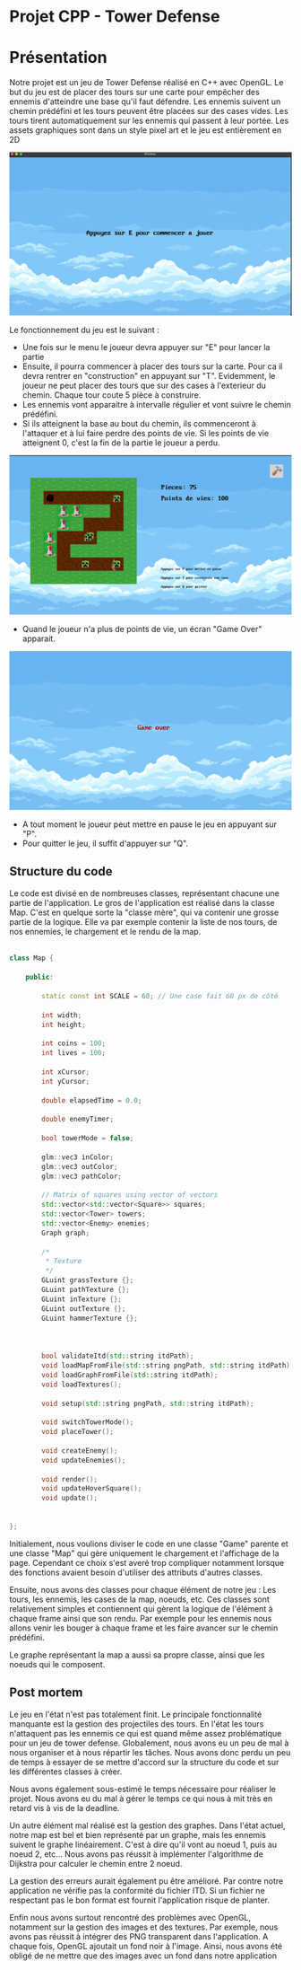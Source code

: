 # Projet CPP - Tower Defense

# Présentation

Notre projet est un jeu de Tower Defense réalisé en C++ avec OpenGL. Le but du jeu est de placer des tours sur une carte pour empêcher des ennemis d'atteindre une base qu'il faut défendre. Les ennemis suivent un chemin prédéfini et les tours peuvent être placées sur des cases vides. Les tours tirent automatiquement sur les ennemis qui passent à leur portée.
Les assets graphiques sont dans un style pixel art et le jeu est entièrement en 2D

![Texte alternatif](/screenshots/menu.png)

Le fonctionnement du jeu est le suivant :
- Une fois sur le menu le joueur devra appuyer sur "E" pour lancer la partie
- Ensuite, il pourra commencer à placer des tours sur la carte. Pour ca il devra rentrer en "construction" en appuyant sur "T". Evidemment, le joueur ne peut placer des tours que sur des cases à l'exterieur du chemin. Chaque tour coute 5 pièce à construire.
- Les ennemis vont apparaitre à intervalle régulier et vont suivre le chemin prédéfini.
- Si ils atteignent la base au bout du chemin, ils commenceront à l'attaquer et à lui faire perdre des points de vie. Si les points de vie atteignent 0, c'est la fin de la partie le joueur a perdu. 

![Texte alternatif](/screenshots/towers.png)

- Quand le joueur n'a plus de points de vie, un écran "Game Over" apparait.

![Texte alternatif](/screenshots/over.png)

- A tout moment le joueur peut mettre en pause le jeu en appuyant sur "P".
- Pour quitter le jeu, il suffit d'appuyer sur "Q".


## Structure du code
Le code est divisé en de nombreuses classes, représentant chacune une partie de l'application. 
Le gros de l'application est réalisé dans la classe Map. C'est en quelque sorte la "classe mère", qui va contenir une grosse partie de la logique.
Elle va par exemple contenir la liste de nos tours, de nos ennemies, le chargement et le rendu de la map. 

```c++

class Map {

    public:

        static const int SCALE = 60; // Une case fait 60 px de côté

        int width;
        int height;

        int coins = 100;
        int lives = 100;

        int xCursor;
        int yCursor;

        double elapsedTime = 0.0;

        double enemyTimer;

        bool towerMode = false;

        glm::vec3 inColor;
        glm::vec3 outColor;
        glm::vec3 pathColor;

        // Matrix of squares using vector of vectors
        std::vector<std::vector<Square>> squares;
        std::vector<Tower> towers;
        std::vector<Enemy> enemies;
        Graph graph;

        /*
         * Texture
         */
        GLuint grassTexture {};
        GLuint pathTexture {};
        GLuint inTexture {};
        GLuint outTexture {};
        GLuint hammerTexture {};



        bool validateItd(std::string itdPath);
        void loadMapFromFile(std::string pngPath, std::string itdPath);
        void loadGraphFromFile(std::string itdPath);
        void loadTextures();

        void setup(std::string pngPath, std::string itdPath);

        void switchTowerMode();
        void placeTower();

        void createEnemy();
        void updateEnemies();

        void render();
        void updateHoverSquare();
        void update();


};
```

Initialement, nous voulions diviser le code en une classe "Game" parente et une classe "Map" qui gère uniquement le chargement et l'affichage de la page. Cependant ce choix s'est averé trop compliquer notamment lorsque des fonctions avaient besoin d'utiliser des attributs d'autres classes.


Ensuite, nous avons des classes pour chaque élément de notre jeu : Les tours, les ennemis, les cases de la map, noeuds, etc.
Ces classes sont relativement simples et contiennent qui gèrent la logique de l'élément à chaque frame ainsi que son rendu.
Par exemple pour les ennemis nous allons venir les bouger à chaque frame et les faire avancer sur le chemin prédéfini.

Le graphe représentant la map a aussi sa propre classe, ainsi que les noeuds qui le composent.

## Post mortem
Le jeu en l'état n'est pas totalement finit. Le principale fonctionnalité manquante est la gestion des projectiles des tours. En l'état les tours n'attaquent pas les ennemis ce qui est quand même assez problématique pour un jeu de tower defense.
Globalement, nous avons eu un peu de mal à nous organiser et à nous répartir les tâches. Nous avons donc perdu un peu de temps à essayer de se mettre d'accord sur la structure du code et sur les différentes classes à créer.

Nous avons également sous-estimé le temps nécessaire pour réaliser le projet. Nous avons eu du mal à gérer le temps ce qui nous à mit très en retard vis à vis de la deadline.

Un autre élément mal réalisé est la gestion des graphes. Dans l'état actuel, notre map est bel et bien représenté par un graphe, mais les ennemis suivent le graphe linéairement. C'est à dire qu'il vont au noeud 1, puis au noeud 2, etc... Nous avons pas réussit à implémenter l'algorithme de Dijkstra pour calculer le chemin entre 2 noeud. 

La gestion des erreurs aurait également pu être amélioré. Par contre notre application ne vérifie pas la conformité du fichier ITD. Si un fichier ne respectant pas le bon format est fournit l'application risque de planter.

Enfin nous avons surtout rencontré des problèmes avec OpenGL, notamment sur la gestion des images et des textures.
Par exemple, nous avons pas réussit à intégrer des PNG transparent dans l'application. A chaque fois, OpenGL ajoutait un fond noir à l'image. Ainsi, nous avons été obligé de ne mettre que des images avec un fond dans notre application
